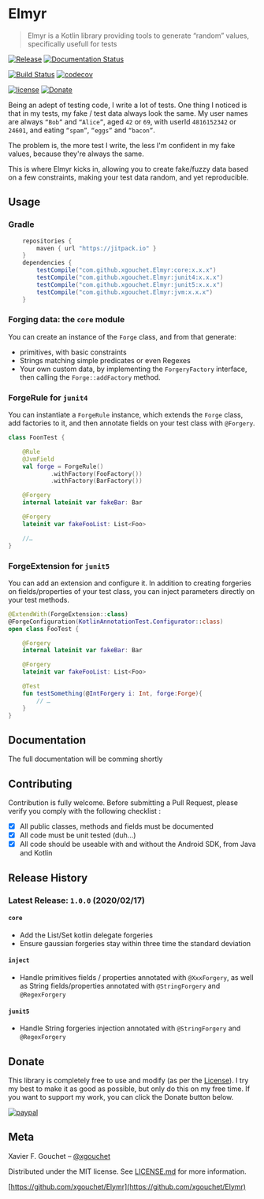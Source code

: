 # Elmyr

> Elmyr is a Kotlin library providing tools to generate “random” values, specifically usefull for tests


[![Release](https://jitpack.io/v/xgouchet/Elmyr.svg)](https://jitpack.io/#xgouchet/Elmyr)
[![Documentation Status](https://img.shields.io/badge/docs-wiki-brightgreen.svg)](https://github.com/xgouchet/Elmyr/wiki)

[![Build Status](https://travis-ci.org/xgouchet/Elmyr.svg?branch=master)](https://travis-ci.org/xgouchet/Elmyr)
[![codecov](https://codecov.io/gh/xgouchet/Elmyr/branch/master/graph/badge.svg)](https://codecov.io/gh/xgouchet/Elmyr)

[![license](https://img.shields.io/github/license/mashape/apistatus.svg)](https://opensource.org/licenses/MIT)
[![Donate](https://img.shields.io/badge/Donate-PayPal-green.svg)](https://paypal.me/xaviergouchet)

Being an adept of testing code, I write a lot of tests. One thing I noticed is that in my tests, my fake / test data always look the same. My user names are always `“Bob”` and `“Alice”`, aged `42` or `69`, with userId `4816152342` or `24601`, and eating `“spam”`, `“eggs”` and `“bacon”`. 

The problem is, the more test I write, the less I'm confident in my fake values, because they're always the same. 

This is where Elmyr kicks in, allowing you to create fake/fuzzy data based on a few constraints, making your test data random, and yet reproducible. 

## Usage

### Gradle

```groovy
    repositories {
        maven { url "https://jitpack.io" }
    }
    dependencies {
        testCompile("com.github.xgouchet.Elmyr:core:x.x.x")
        testCompile("com.github.xgouchet.Elmyr:junit4:x.x.x")
        testCompile("com.github.xgouchet.Elmyr:junit5:x.x.x")
        testCompile("com.github.xgouchet.Elmyr:jvm:x.x.x")
    }
```

### Forging data: the `core` module

You can create an instance of the `Forge` class, and from that generate: 

 - primitives, with basic constraints
 - Strings matching simple predicates or even Regexes
 - Your own custom data, by implementing the `ForgeryFactory` interface, then
    calling the `Forge::addFactory` method.

### ForgeRule for `junit4`

You can instantiate a `ForgeRule` instance, which extends the `Forge` class,
add factories to it, and then annotate fields on your test class with `@Forgery`.

```kotlin
class FoonTest {

    @Rule
    @JvmField
    val forge = ForgeRule()
            .withFactory(FooFactory())
            .withFactory(BarFactory())

    @Forgery
    internal lateinit var fakeBar: Bar

    @Forgery
    lateinit var fakeFooList: List<Foo>

    //…
}
```

### ForgeExtension for `junit5`

You can add an extension and configure it. In addition to creating forgeries on 
fields/properties of your test class, you can inject parameters directly on your 
test methods.

```kotlin
@ExtendWith(ForgeExtension::class)
@ForgeConfiguration(KotlinAnnotationTest.Configurator::class)
open class FooTest {

    @Forgery
    internal lateinit var fakeBar: Bar

    @Forgery
    lateinit var fakeFooList: List<Foo>

    @Test
    fun testSomething(@IntForgery i: Int, forge:Forge){
        // …
    }
}
```

## Documentation

The full documentation will be comming shortly

## Contributing 

Contribution is fully welcome. Before submitting a Pull Request, please verify you comply with the following checklist :

 - [x] All public classes, methods and fields must be documented
 - [x] All code must be unit tested (duh…)
 - [x] All code should be useable with and without the Android SDK, from Java and Kotlin

## Release History

### Latest Release: `1.0.0` (2020/02/17)

#### `core`

 - Add the List/Set kotlin delegate forgeries
 - Ensure gaussian forgeries stay within three time the standard deviation 

#### `inject`

 - Handle primitives fields / properties annotated with `@XxxForgery`, as well 
    as String fields/properties annotated with `@StringForgery` and `@RegexForgery`

#### `junit5`

 - Handle String forgeries injection annotated with `@StringForgery` and `@RegexForgery`


## Donate

This library is completely free to use and modify (as per the [License](LICENSE.md)). 
I try my best to make it as good as possible, but only do this on my free time. 
If you want to support my work, you can click the Donate button below.

[![paypal](https://www.paypalobjects.com/en_US/i/btn/btn_donateCC_LG.gif)](https://paypal.me/xaviergouchet)

## Meta

Xavier F. Gouchet – [@xgouchet](https://twitter.com/xgouchet)

Distributed under the MIT license. See [LICENSE.md](LICENSE.md) for more information.

[https://github.com/xgouchet/Elymr](https://github.com/xgouchet/Elymr)
